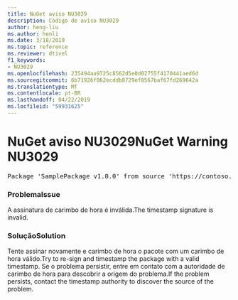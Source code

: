 ```yaml
---
title: NuGet aviso NU3029
description: Código de aviso NU3029
author: heng-liu
ms.author: henli
ms.date: 3/18/2019
ms.topic: reference
ms.reviewer: dtivel
f1_keywords:
- NU3029
ms.openlocfilehash: 235494aa9725c8562d5e0d02755f4170441aed6d
ms.sourcegitcommit: 6b71926f062ecddb8729ef8567baf67fd269642a
ms.translationtype: MT
ms.contentlocale: pt-BR
ms.lasthandoff: 04/22/2019
ms.locfileid: "59931625"
---
```

# <a name="nuget-warning-nu3029"></a><span data-ttu-id="96a99-103">NuGet aviso NU3029</span><span class="sxs-lookup"><span data-stu-id="96a99-103">NuGet Warning NU3029</span></span>

<pre>Package 'SamplePackage v1.0.0' from source 'https://contoso.com/index.json': The timestamp signature is invalid.</pre>

### <a name="issue"></a><span data-ttu-id="96a99-104">Problema</span><span class="sxs-lookup"><span data-stu-id="96a99-104">Issue</span></span>

<span data-ttu-id="96a99-105">A assinatura de carimbo de hora é inválida.</span><span class="sxs-lookup"><span data-stu-id="96a99-105">The timestamp signature is invalid.</span></span>


### <a name="solution"></a><span data-ttu-id="96a99-106">Solução</span><span class="sxs-lookup"><span data-stu-id="96a99-106">Solution</span></span>

<span data-ttu-id="96a99-107">Tente assinar novamente e carimbo de hora o pacote com um carimbo de hora válido.</span><span class="sxs-lookup"><span data-stu-id="96a99-107">Try to re-sign and timestamp the package with a valid timestamp.</span></span> <span data-ttu-id="96a99-108">Se o problema persistir, entre em contato com a autoridade de carimbo de hora para descobrir a origem do problema.</span><span class="sxs-lookup"><span data-stu-id="96a99-108">If the problem persists, contact the timestamp authority to discover the source of the problem.</span></span>